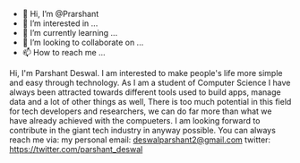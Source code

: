 - 👋 Hi, I’m @Prarshant
- 👀 I’m interested in ...
- 🌱 I’m currently learning ...
- 💞️ I’m looking to collaborate on ...
- 📫 How to reach me ...

<!---
Prarshant/Prarshant is a ✨ special ✨ repository because its `README.md` (this file) appears on your GitHub profile.
You can click the Preview link to take a look at your changes.
--->
Hi, I'm Parshant Deswal.
I am interested to make people's life more simple and easy through technology.
As I am a student of Computer Science I have always been attracted towards different tools used to build apps, manage data and a lot of other things as well,
There is too much potential in this field for tech developers and researchers, we can do far more than what we have already achieved with the compueters.
I am looking forward to contribute in the giant tech industry in anyway possible.
You can always reach me via:
my personal email: deswalparshant2@gmail.com 
twitter: https://twitter.com/parshant_deswal

